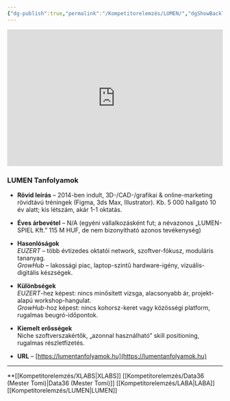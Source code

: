 ```yaml
---
{"dg-publish":true,"permalink":"/Kompetitorelemzés/LUMEN/","dgShowBacklinks":true,"dgEnableSearch":true,"dgShowTags":true}
---
```


<div style="position: relative; padding-bottom: 63.38028169014085%; height: 0;"><iframe src="https://www.loom.com/embed/c1414b401bd74f86a41ec88e9f34188a?sid=69cee450-53ab-4be4-9fe5-02031570705e" frameborder="0" webkitallowfullscreen mozallowfullscreen allowfullscreen style="position: absolute; top: 0; left: 0; width: 100%; height: 100%;"></iframe></div>


### **LUMEN Tanfolyamok**

- **Rövid leírás** – 2014-ben indult, 3D-/CAD-/grafikai & online-marketing rövidtávú tréningek (Figma, 3ds Max, Illustrator). Kb. 5 000 hallgató 10 év alatt; kis létszám, akár 1-1 oktatás.
    
- **Éves árbevétel** – N/A (egyéni vállalkozásként fut; a névazonos „LUMEN-SPIEL Kft.” 115 M HUF, de nem bizonyítható azonos tevékenység)
    
- **Hasonlóságok**  
    _EUZERT_ – több évtizedes oktatói network, szoftver-fókusz, moduláris tananyag.  
    _GrowHub_ – lakossági piac, laptop-szintű hardware-igény, vizuális-digitális készségek.
    
- **Különbségek**  
    _EUZERT_-hez képest: nincs minősített vizsga, alacsonyabb ár, projekt-alapú workshop-hangulat.  
    _GrowHub_-hoz képest: nincs kohorsz-keret vagy közösségi platform, rugalmas beugró-időpontok.
    
- **Kiemelt erősségek**  
    Niche szoftverszakértők, „azonnal használható” skill positioning, rugalmas részletfizetés.
    
- **URL** – [https://lumentanfolyamok.hu](https://lumentanfolyamok.hu)

______

**[[Kompetitorelemzés/XLABS\|XLABS]] [[Kompetitorelemzés/Data36 (Mester Tomi)\|Data36 (Mester Tomi)]] [[Kompetitorelemzés/LABA\|LABA]] [[Kompetitorelemzés/LUMEN\|LUMEN]]